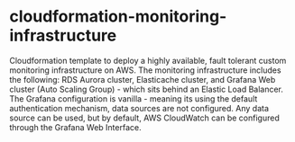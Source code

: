 # cloudformation-monitoring-infrastructure
Cloudformation template to deploy a highly available, fault tolerant custom monitoring infrastructure on AWS. The monitoring infrastructure includes the following: RDS Aurora cluster, Elasticache cluster, and Grafana Web cluster (Auto Scaling Group) - which sits behind an Elastic Load Balancer. The Grafana configuration is vanilla - meaning its using the default authentication mechanism, data sources are not configured.  Any data source can be used, but by default, AWS CloudWatch can be configured through the Grafana Web Interface.
